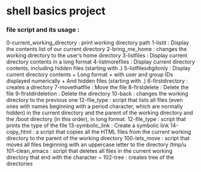 # shell basics  project
### file script and its usage :
0-current_working_directory : print working directory path
1-listit : Display the contents list of our current directory
2-bring_me_home : changes the working directory to the user’s home directory
3-listfiles : Display current directory contents in a long format
4-listmorefiles : Display current directory contents, including hidden files (starting with .)
5-listfilesdigitonly : Display current directory contents + Long format + with user and group IDs displayed numerically + And hidden files (starting with .)
6-firstdirectory : creates a directory
7-movethatfile : Move the file 
8-firstdelete : Delete the file
9-firstdirdeletion : Delete the directory
10-back :  changes the working directory to the previous one
12-file_type :  script that lists all files (even ones with names beginning with a period character, which are normally hidden) in the current directory and the parent of the working directory and the /boot directory (in this order), in long format.
12-file_type : script that prints the type of the file
13-symbolic_link : Create a symbolic link
14-copy_html :  a script that copies all the HTML files from the current working directory to the parent of the working directory
100-lets_move :  script that moves all files beginning with an uppercase letter to the directory /tmp/u
101-clean_emacs : script that deletes all files in the current working directory that end with the character ~
102-tree : creates tree of the directories
